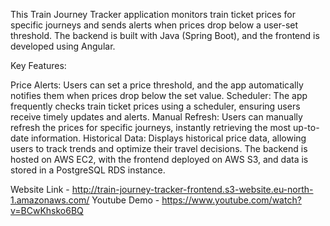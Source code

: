 This Train Journey Tracker application monitors train ticket prices for specific journeys and sends alerts when prices drop below a user-set threshold. The backend is built with Java (Spring Boot), and the frontend is developed using Angular.

Key Features:

Price Alerts: Users can set a price threshold, and the app automatically notifies them when prices drop below the set value.
Scheduler: The app frequently checks train ticket prices using a scheduler, ensuring users receive timely updates and alerts.
Manual Refresh: Users can manually refresh the prices for specific journeys, instantly retrieving the most up-to-date information.
Historical Data: Displays historical price data, allowing users to track trends and optimize their travel decisions.
The backend is hosted on AWS EC2, with the frontend deployed on AWS S3, and data is stored in a PostgreSQL RDS instance.



Website Link - http://train-journey-tracker-frontend.s3-website.eu-north-1.amazonaws.com/
Youtube Demo - https://www.youtube.com/watch?v=BCwKhsko6BQ

